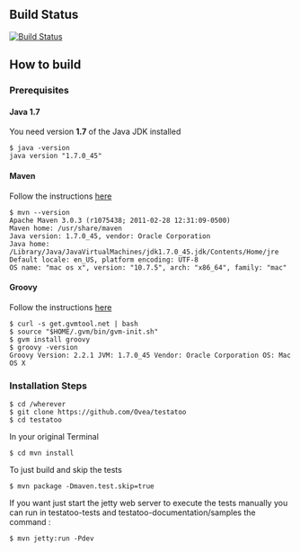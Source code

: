 ## Build Status

[![Build Status](https://drone.io/github.com/Ovea/testatoo/status.png)](https://drone.io/github.com/Ovea/testatoo/latest)

## How to build

### Prerequisites

#### Java 1.7

You need version **1.7** of the Java JDK installed

    $ java -version
    java version "1.7.0_45"
    
#### Maven

Follow the instructions [here](http://maven.apache.org/download.cgi#Installation "Maven Installation Instructions")
  

    $ mvn --version  
    Apache Maven 3.0.3 (r1075438; 2011-02-28 12:31:09-0500)
    Maven home: /usr/share/maven
    Java version: 1.7.0_45, vendor: Oracle Corporation
    Java home: /Library/Java/JavaVirtualMachines/jdk1.7.0_45.jdk/Contents/Home/jre
    Default locale: en_US, platform encoding: UTF-8
    OS name: "mac os x", version: "10.7.5", arch: "x86_64", family: "mac"


#### Groovy

Follow the instructions [here](http://gvmtool.net/ "Groovy Installation Instructions")

    $ curl -s get.gvmtool.net | bash
    $ source "$HOME/.gvm/bin/gvm-init.sh"
    $ gvm install groovy
    $ groovy -version
    Groovy Version: 2.2.1 JVM: 1.7.0_45 Vendor: Oracle Corporation OS: Mac OS X

### Installation Steps

    $ cd /wherever
    $ git clone https://github.com/Ovea/testatoo
    $ cd testatoo

In your original Terminal

    $ cd mvn install

To just build and skip the tests

    $ mvn package -Dmaven.test.skip=true

If you want just start the jetty web server to execute the tests manually you can run in
testatoo-tests and testatoo-documentation/samples the command :

    $ mvn jetty:run -Pdev
